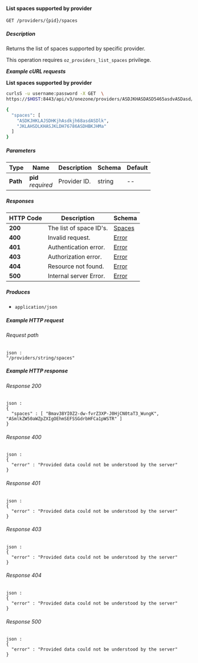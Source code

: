 
<a name="list_provider_spaces"></a>
#### List spaces supported by provider
```
GET /providers/{pid}/spaces
```


##### Description
Returns the list of spaces supported by specific provider.

This operation requires `oz_providers_list_spaces` privilege.

***Example cURL requests***

**List spaces supported by provider**
```bash
curlsS -u username:password -X GET  \
https://$HOST:8443/api/v3/onezone/providers/ASDJKHASDASD5465asdvASDasd/spaces

{
  "spaces": [
    "ASDKJHKLAJSDHKjhAsdkjh68asdASDlk",
    "JKLAHSDLKHASJKLDH76786ASDHBKJHMa"
  ]
}
```


##### Parameters

|Type|Name|Description|Schema|Default|
|---|---|---|---|---|
|**Path**|**pid**  <br>*required*|Provider ID.|string|--|


##### Responses

|HTTP Code|Description|Schema|
|---|---|---|
|**200**|The list of space ID's.|[Spaces](../definitions/Spaces.md#spaces)|
|**400**|Invalid request.|[Error](../definitions/Error.md#error)|
|**401**|Authentication error.|[Error](../definitions/Error.md#error)|
|**403**|Authorization error.|[Error](../definitions/Error.md#error)|
|**404**|Resource not found.|[Error](../definitions/Error.md#error)|
|**500**|Internal server Error.|[Error](../definitions/Error.md#error)|


##### Produces

* `application/json`


##### Example HTTP request

###### Request path
```
json :
"/providers/string/spaces"
```


##### Example HTTP response

###### Response 200
```
json :
{
  "spaces" : [ "Bmav38YI0Z2-dw-fvrZ3XP-J0HjCN0taT3_WungK", "ASmlkZW50aWZpZXIgOEhmSEFSSGdrbHFCa1pWSTR" ]
}
```


###### Response 400
```
json :
{
  "error" : "Provided data could not be understood by the server"
}
```


###### Response 401
```
json :
{
  "error" : "Provided data could not be understood by the server"
}
```


###### Response 403
```
json :
{
  "error" : "Provided data could not be understood by the server"
}
```


###### Response 404
```
json :
{
  "error" : "Provided data could not be understood by the server"
}
```


###### Response 500
```
json :
{
  "error" : "Provided data could not be understood by the server"
}
```



